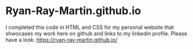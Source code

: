 # Ryan-Ray-Martin.github.io

I completed this code in HTML and CSS for my personal website that shwocases my work here on github and links to my linkedin profile. Please have a look: https://ryan-ray-martin.github.io/
